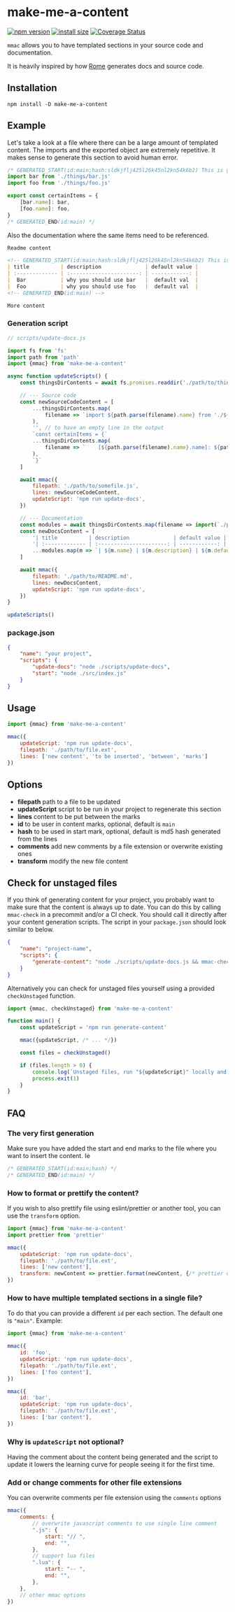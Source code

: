 # make-me-a-content
[![npm version](https://badge.fury.io/js/make-me-a-content.svg)](https://badge.fury.io/js/make-me-a-content)
[![install size](https://packagephobia.now.sh/badge?p=make-me-a-content)](https://packagephobia.now.sh/result?p=make-me-a-content)
[![Coverage Status](https://coveralls.io/repos/github/antonk52/make-me-a-content/badge.svg)](https://coveralls.io/github/antonk52/make-me-a-content)

`mmac` allows you to have templated sections in your source code and documentation.

It is heavily inspired by how [Rome](https://github.com/romefrontend/rome) generates docs and source code.

## Installation

```
npm install -D make-me-a-content
```

## Example

Let's take a look at a file where there can be a large amount of templated content. The imports and the exported object are extremely repetitive. It makes sense to generate this section to avoid human error.

```js
/* GENERATED_START(id:main;hash:sldkjflj425l26k45nl2kn54k6b2) This is generated content, do not modify by hand, to regenerate run "npm run build-docs" */
import bar from './things/bar.js'
import foo from './things/foo.js'

export const certainItems = {
    [bar.name]: bar,
    [foo.name]: foo,
}
/* GENERATED_END(id:main) */
```

Also the documentation where the same items need to be referenced.

```md
Readme content

<!-- GENERATED_START(id:main;hash:sldkjflj425l26k45nl2kn54k6b2) This is generated content, do not modify by hand, to regenerate run "npm run build-docs" -->
| title          | description              | default value |
| :------------- | :----------------------: | ------------: |
|  Bar           | why you should use bar   |  default val  |
|  Foo           | why you should use foo   |  default val  |
<!-- GENERATED_END(id:main) -->

More content
```

### Generation script

```js
// scripts/update-docs.js

import fs from 'fs'
import path from 'path'
import {mmac} from 'make-me-a-content'

async function updateScripts() {
    const thingsDirContents = await fs.promises.readdir('./path/to/things') // ['foo.js', 'bar.js']

    // --- Source code
    const newSourceCodeContent = [
        ...thingsDirContents.map(
            filename => `import ${path.parse(filename).name} from './${filename}'`
        ),
        '', // to have an empty line in the output
        `const certainItems = {`
        ...thingsDirContents.map(
            filename => `    [${path.parse(filename).name}.name]: ${path.parse(filename).name}},`
        ),
        `}`
    ]

    await mmac({
        filepath: './path/to/somefile.js',
        lines: newSourceCodeContent,
        updateScript: 'npm run update-docs',
    })

    // --- Documentation
    const modules = await thingsDirContents.map(filename => import(`./path/to/things/${filename}`))
    const newDocsContent = [
        '| title          | description              | default value |',
        '| :------------- | :----------------------: | ------------: |',
        ...modules.map(m => `| ${m.name} | ${m.description} | ${m.defaultValue} |`)
    ]

    await mmac({
        filepath: './path/to/README.md',
        lines: newDocsContent,
        updateScript: 'npm run update-docs',
    })
}

updateScripts()
```

### package.json

```json
{
    "name": "your project",
    "scripts": {
        "update-docs": "node ./scripts/update-docs",
        "start": "node ./src/index.js"
    }
}
```

## Usage

```js
import {mmac} from 'make-me-a-content'

mmac({
    updateScript: 'npm run update-docs',
    filepath: './path/to/file.ext',
    lines: ['new content', 'to be inserted', 'between', 'marks']
})
```

## Options

- **filepath** path to a file to be updated
- **updateScript** script to be run in your project to regenerate this section
- **lines** content to be put between the marks
- **id** to be user in content marks, optional, default is `main`
- **hash** to be used in start mark, optional, default is md5 hash generated from the lines
- **comments** add new comments by a file extension or overwrite existing ones
- **transform** modify the new file content

## Check for unstaged files

If you think of generating content for your project, you probably want to make sure that the content is always up to date. You can do this by calling `mmac-check` in a precommit and/or a CI check. You should call it directly after your content generation scripts. The script in your `package.json` should look similar to below.

```json
{
    "name": "project-name",
    "scripts": {
        "generate-content": "node ./scripts/update-docs.js && mmac-check",
    }
}
```

Alternatively you can check for unstaged files yourself using a provided `checkUnstaged` function.

```js
import {mmac, checkUnstaged} from 'make-me-a-content'

function main() {
    const updateScript = 'npm run generate-content'

    mmac({updateScript, /* ... */})

    const files = checkUnstaged()

    if (files.length > 0) {
        console.log(`Unstaged files, run "${updateScript}" locally and commit the changes`)
        process.exit(1)
    }
}
```

## FAQ

### The very first generation

Make sure you have added the start and end marks to the file where you want to insert the content. Ie

```js
/* GENERATED_START(id:main;hash) */
/* GENERATED_END(id:main) */
```

### How to format or prettify the content?

If you wish to also prettify file using eslint/prettier or another tool, you can use the `transform` option.

```js
import {mmac} from 'make-me-a-content'
import prettier from 'prettier'

mmac({
    updateScript: 'npm run update-docs',
    filepath: './path/to/file.ext',
    lines: ['new content'],
    transform: newContent => prettier.format(newContent, {/* prettier options */})
})
```

### How to have multiple templated sections in a single file?

To do that you can provide a different `id` per each section. The default one is `"main"`. Example:

```js
import {mmac} from 'make-me-a-content'

mmac({
    id: 'foo',
    updateScript: 'npm run update-docs',
    filepath: './path/to/file.ext',
    lines: ['foo content'],
})

mmac({
    id: 'bar',
    updateScript: 'npm run update-docs',
    filepath: './path/to/file.ext',
    lines: ['bar content'],
})
```

### Why is `updateScript` not optional?

Having the comment about the content being generated and the script to update it lowers the learning curve for people seeing it for the first time.

### Add or change comments for other file extensions

You can overwrite comments per file extension using the `comments` options

```js
mmac({
    comments: {
        // overwrite javascript comments to use single line comment
        ".js": {
            start: "// ",
            end: "",
        },
        // support lua files
        ".lua": {
            start: "-- ",
            end: "",
        },
    },
    // other mmac options
})
```
